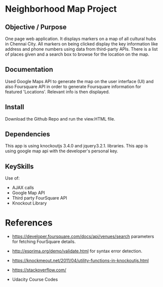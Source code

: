 # Neighborhood Map Project

## Objective / Purpose

One page web application. It displays markers on a map of all cultural hubs in Chennai City.
All markers on being clicked display the key information like address and phone numbers using data from third-party APIs.
There is a list of places given and a search box to browse for the location on the map.

## Documentation

Used Google Maps API to generate the map on the user interface (UI) and also Foursquare API in order to generate Foursquare information for featured 'Locations'. Relevant info is then displayed.

## Install

Download the Github Repo and run the view.HTML file.

## Dependencies
This app is using knockoutjs 3.4.0 and jquery3.2.1. libraries.
This app is using google map api with the developer's personal key.

## KeySkills
Use of:
- AJAX calls
- Google Map API  
- Third party FourSquare API
- Knockout Library

# References

* https://developer.foursquare.com/docs/api/venues/search parameters for fetching FourSquare details.

* http://esprima.org/demo/validate.html for syntax error detection.

* https://knockmeout.net/2011/04/utility-functions-in-knockoutjs.html

* https://stackoverflow.com/

* Udacity Course Codes
